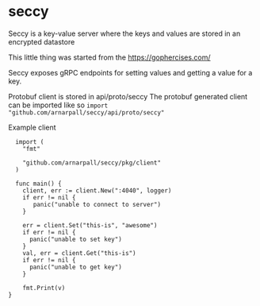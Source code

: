 # seccy
Seccy is a key-value server where the keys and values are stored in an encrypted datastore

This little thing was started from the https://gophercises.com/

Seccy exposes gRPC endpoints for setting values and getting a value for a key.

Protobuf client is stored in api/proto/seccy
The protobuf generated client can be imported like so
`import "github.com/arnarpall/seccy/api/proto/seccy"`

Example client
```golang
  import (
    "fmt"
    
    "github.com/arnarpall/seccy/pkg/client"
  )
  
  func main() {
    client, err := client.New(":4040", logger)
    if err != nil {
       panic("unable to connect to server")
    }

    err = client.Set("this-is", "awesome")
    if err != nil {
      panic("unable to set key")
    } 
    val, err = client.Get("this-is")
    if err != nil {
      panic("unable to get key")
    }
    
    fmt.Print(v)
}
```
